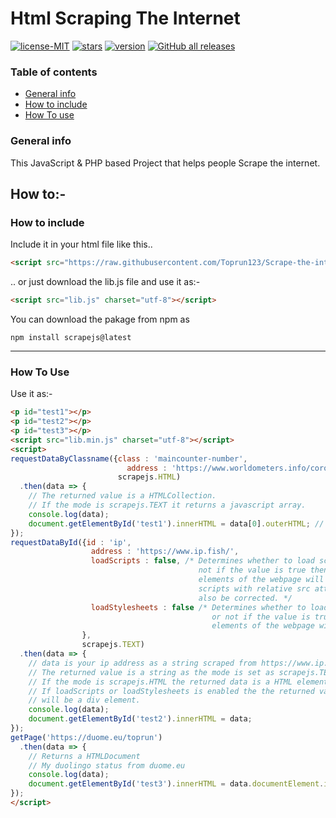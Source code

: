 # Html Scraping The Internet

[![license-MIT](https://img.shields.io/github/license/Toprun123/Scrape-the-internet?style=plastic)](https://github.com/Toprun123/Scrape-the-internet/)
[![stars](https://img.shields.io/github/stars/Toprun123/Scrape-the-internet?style=plastic)](https://github.com/Toprun123/Scrape-the-internet/)
[![version](https://img.shields.io/badge/version-1.0.0-orange?style=plastic)](https://github.com/Toprun123/Scrape-the-internet/releases/tag/v1.0)
[![GitHub all releases](https://img.shields.io/github/downloads/Toprun123/Scrape-the-internet/total?style=plastic)](https://github.com/Toprun123/Scrape-the-internet/releases/tag/v1.0)

### Table of contents
* [General info](#general-info)
* [How to include](#how-to-include)
* [How To use](#how-to-use)

### General info
This JavaScript & PHP based Project that helps people Scrape the internet.

## How to:-
### How to include
Include it in your html file like this..
```html
<script src="https://raw.githubusercontent.com/Toprun123/Scrape-the-internet/main/src/lib.js?token=ARACNZ5B4T4UKCT7DUBZSLTB2ASCA" charset="utf-8"></script>
```
.. or just download the lib.js file and use it as:-
```html
<script src="lib.js" charset="utf-8"></script>
```
You can download the pakage from npm as
```
npm install scrapejs@latest
```
---
### How To Use
Use it as:-
```html
<p id="test1"></p>
<p id="test2"></p>
<p id="test3"></p>
<script src="lib.min.js" charset="utf-8"></script>
<script>
requestDataByClassname({class : 'maincounter-number',
                          address : 'https://www.worldometers.info/coronavirus/'},
                        scrapejs.HTML)
  .then(data => {
    // The returned value is a HTMLCollection.
    // If the mode is scrapejs.TEXT it returns a javascript array.
    console.log(data);
    document.getElementById('test1').innerHTML = data[0].outerHTML; // Prints the current covid cases
});
requestDataById({id : 'ip',
                  address : 'https://www.ip.fish/',
                  loadScripts : false, /* Determines whether to load scripts or
                                          not if the value is true then all script
                                          elements of the webpage will be included
                                          scripts with relative src attributes will
                                          also be corrected. */
                  loadStylesheets : false /* Determines whether to load the stylesheets
                                             or not if the value is true then all style
                                             elements of the webpage will be included. */
                },
                scrapejs.TEXT)
  .then(data => {
    // data is your ip address as a string scraped from https://www.ip.fish/
    // The returned value is a string as the mode is set as scrapejs.TEXT.
    // If the mode is scrapejs.HTML the returned data is a HTML element.
    // If loadScripts or loadStylesheets is enabled the the returned value
    // will be a div element.
    console.log(data);
    document.getElementById('test2').innerHTML = data;
});
getPage('https://duome.eu/toprun')
  .then(data => {
    // Returns a HTMLDocument
    // My duolingo status from duome.eu
    console.log(data);
    document.getElementById('test3').innerHTML = data.documentElement.innerHTML;
});
</script>
```
